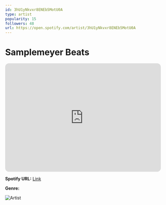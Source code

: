```yaml
---
id: 3hU1yNkvxr8ENEb5MotU0A
type: artist
popularity: 15
followers: 48
url: https://open.spotify.com/artist/3hU1yNkvxr8ENEb5MotU0A
---
```

# Samplemeyer Beats

<iframe style="border-radius:12px" src="https://open.spotify.com/embed/artist/3hU1yNkvxr8ENEb5MotU0A" width="100%" height="352" frameBorder="0" allowfullscreen="" allow="autoplay; clipboard-write; encrypted-media; fullscreen; picture-in-picture" loading="lazy"></iframe>

**Spotify URL:** [Link](https://open.spotify.com/artist/3hU1yNkvxr8ENEb5MotU0A)

**Genre:** 

![Artist](https://i.scdn.co/image/ab67616d0000b273f210a0d86d24fee6d179d1a2)
